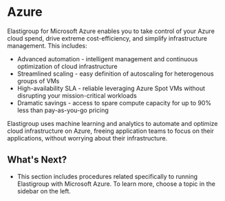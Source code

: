 # Azure

Elastigroup for Microsoft Azure enables you to take control of your Azure cloud spend,
drive extreme cost-efficiency, and simplify infrastructure management. This includes:

- Advanced automation - intelligent management and continuous optimization of cloud infrastructure
- Streamlined scaling - easy definition of autoscaling for heterogenous groups of VMs
- High-availability SLA - reliable leveraging Azure Spot VMs without disrupting your mission-critical workloads
- Dramatic savings - access to spare compute capacity for up to 90% less than pay-as-you-go pricing

Elastigroup uses machine learning and analytics to automate and optimize cloud infrastructure on Azure, freeing application teams to focus on their applications, without worrying about their infrastructure.

## What's Next?

- This section includes procedures related specifically to running Elastigroup with Microsoft Azure. To learn more, choose a topic in the sidebar on the left.
